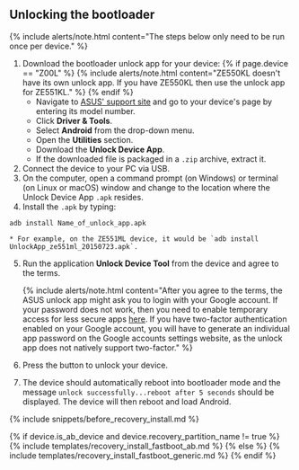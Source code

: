 ## Unlocking the bootloader

{% include alerts/note.html content="The steps below only need to be run once per device." %}

1. Download the bootloader unlock app for your device:
{% if page.device == "Z00L" %}
    {% include alerts/note.html content="ZE550KL doesn't have its own unlock app. If you have ZE550KL then use the unlock app for ZE551KL." %}
{% endif %}
    * Navigate to [ASUS' support site](https://www.asus.com/support) and go to your device's page by entering its model number.
    * Click **Driver & Tools**.
    * Select **Android** from the drop-down menu.
    * Open the **Utilities** section.
    * Download the **Unlock Device App**.
    * If the downloaded file is packaged in a `.zip` archive, extract it.
2. Connect the device to your PC via USB.
3. On the computer, open a command prompt (on Windows) or terminal (on Linux or macOS) window and change to the location where the Unlock Device App `.apk` resides.
4. Install the `.apk` by typing:
```
adb install Name_of_unlock_app.apk
```
    * For example, on the ZE551ML device, it would be `adb install UnlockApp_ze551ml_20150723.apk`.

5. Run the application **Unlock Device Tool** from the device and agree to the terms.

    {% include alerts/note.html content="After you agree to the terms, the ASUS unlock app might ask you to login with your Google account. If your password does not work, then you need to enable temporary access for less secure apps [here](https://www.google.com/settings/security/lesssecureapps). If you have two-factor authentication enabled on your Google account, you will have to generate an individual app password on the Google accounts settings website, as the unlock app does not natively support two-factor." %}

6. Press the button to unlock your device.
7. The device should automatically reboot into bootloader mode and the message `unlock successfully...reboot after 5 seconds` should be displayed. The device will then reboot and load Android.

{% include snippets/before_recovery_install.md %}

{% if device.is_ab_device and device.recovery_partition_name  != true %}
{% include templates/recovery_install_fastboot_ab.md %}
{% else %}
{% include templates/recovery_install_fastboot_generic.md %}
{% endif %}
